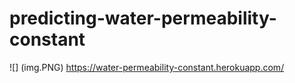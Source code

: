 # predicting-water-permeability-constant
![] (img.PNG)
https://water-permeability-constant.herokuapp.com/
